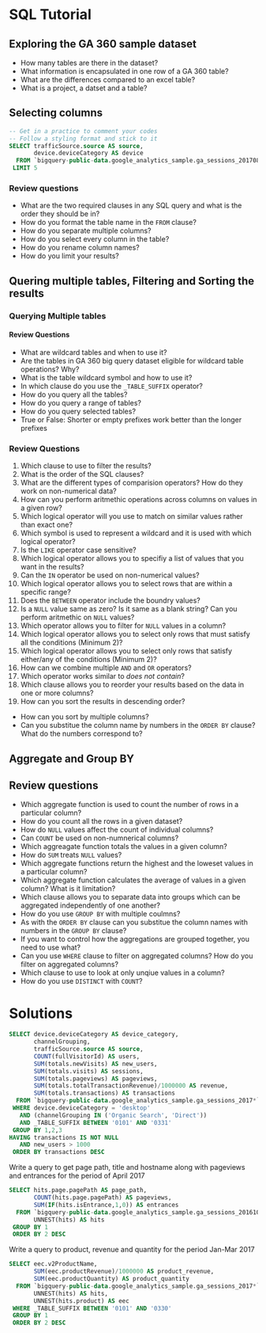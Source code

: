 # SQL Tutorial

## Exploring the GA 360 sample dataset
* How many tables are there in the dataset?
* What information is encapsulated in one row of a GA 360 table?
* What are the differences compared to an excel table? 
* What is a project, a datset and a table?


## Selecting columns

```sql
-- Get in a practice to comment your codes
-- Follow a styling format and stick to it
SELECT trafficSource.source AS source,
       device.deviceCategory AS device
  FROM `bigquery-public-data.google_analytics_sample.ga_sessions_20170801`
 LIMIT 5
```

### Review  questions 
* What are the two required clauses in any SQL query and what is the order they should be in?
* How do you format the table name in the `FROM` clause?
* How do you separate multiple columns?
* How do you select every column in the table?
* How do you rename column names?
* How do you limit your results?



## Quering multiple tables, Filtering and Sorting the results

### Querying Multiple tables

#### Review Questions
* What are wildcard tables and when to use it?
* Are the tables in GA 360 big query dataset eligible for wildcard table operations? Why?
* What is the table wildcard symbol and how to use it?
* In which clause do you use the `_TABLE_SUFFIX` operator?
* How do you query all the tables?
* How do you query a range of tables?
* How do you query selected tables?
* True or False: Shorter or empty prefixes work better than the longer prefixes

### Review Questions
1. Which clause to use to filter the results?
2. What is the order of the SQL clauses?
3. What are the different types of comparision operators? How do they work on non-numerical data?
4. How can you perform aritmethic operations across columns on values in a given row?
5. Which logical operator will you use to match on similar values rather than exact one?
6. Which symbol is used to represent a wildcard and it is used with which logical operator?
7. Is the `LIKE` operator case sensitive?
8. Which logical operator allows you to specifiy a list of values that you want in the results?
9. Can the `IN` operator be used on non-numerical values?
10. Which logical operator allows you to select rows that are within a specific range?
11. Does the `BETWEEN` operator include the boundry values?
12. Is a `NULL` value same as zero? Is it same as a blank string? Can you perform aritmethic on `NULL` values?
13. Which operator allows you to filter for `NULL` values in a column?
14. Which logical operator allows you to select only rows that must satisfy all the conditions (Minimum 2)? 
15. Which logical operator allows you to select only rows that satisfy either/any of the conditions (Minimum 2)?
16. How can we combine multiple `AND` and `OR` operators?
17. Which operator works similar to _does not contain_?
18. Which clause allows you to reorder your results based on the data in one or more columns?
19. How can you sort the results in descending order?
* How can you sort by multiple columns? 
* Can you substitue the column name by numbers in the `ORDER BY` clause? What do the numbers correspond to?



## Aggregate and Group BY

## Review questions
* Which aggregate function is used to count the number of rows in a particular column?
* How do you count all the rows in a given dataset?
* How do `NULL` values affect the count of individual columns?
* Can `COUNT` be used on non-numnerical columns?
* Which aggreagate function totals the values in a given column?
* How do `SUM` treats `NULL` values?
* Which aggregate functions return the highest and the loweset values in a particular column?
* Which aggregate function calculates the average of values in a given column? What is it limitation?
* Which clause allows you to separate data into groups which can be aggregated independently of one another?
* How do you use `GROUP BY` with multiple coulmns?
* As with the `ORDER BY` clause can you substitue the column names with numbers in the `GROUP BY` clause?
* If you want to control how the aggregations are grouped together, you need to use what?
* Can you use `WHERE` clause to filter on aggregated columns? How do you filter on aggregated columns?
* Which clause to use to look at only unqiue values in a column?
* How do you use `DISTINCT` with `COUNT`?


# Solutions

```sql
SELECT device.deviceCategory AS device_category,
       channelGrouping,
       trafficSource.source AS source,
       COUNT(fullVisitorId) AS users,
       SUM(totals.newVisits) AS new_users,
       SUM(totals.visits) AS sessions,
       SUM(totals.pageviews) AS pageviews,
       SUM(totals.totalTransactionRevenue)/1000000 AS revenue,
       SUM(totals.transactions) AS transactions
  FROM `bigquery-public-data.google_analytics_sample.ga_sessions_2017*`
 WHERE device.deviceCategory = 'desktop'
   AND (channelGrouping IN ('Organic Search', 'Direct'))
   AND _TABLE_SUFFIX BETWEEN '0101' AND '0331'
 GROUP BY 1,2,3
HAVING transactions IS NOT NULL
   AND new_users > 1000
 ORDER BY transactions DESC
```

Write a query to get page path, title and hostname along with pageviews and entrances for the period of April 2017
```sql
SELECT hits.page.pagePath AS page_path,
       COUNT(hits.page.pagePath) AS pageviews,
       SUM(IF(hits.isEntrance,1,0)) AS entrances
  FROM `bigquery-public-data.google_analytics_sample.ga_sessions_201610*`,
       UNNEST(hits) AS hits
 GROUP BY 1
 ORDER BY 2 DESC
```
Write a query to product, revenue and quantity for the period Jan-Mar 2017
```sql
SELECT eec.v2ProductName,
       SUM(eec.productRevenue)/1000000 AS product_revenue,
       SUM(eec.productQuantity) AS product_quantity
  FROM `bigquery-public-data.google_analytics_sample.ga_sessions_2017*`,
       UNNEST(hits) AS hits,
       UNNEST(hits.product) AS eec
 WHERE _TABLE_SUFFIX BETWEEN '0101' AND '0330'
 GROUP BY 1
 ORDER BY 2 DESC
```
